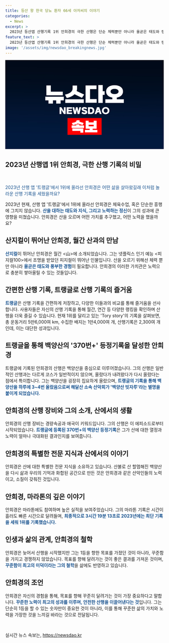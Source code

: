 ```yaml
---
title: 등산 왕 한국 당뇨 환자 66세 아저씨의 이야기
categories:
  - News
excerpt: >
  2023년 등산앱 산행기록 1위 안희경의 극한 산행은 단순 체력뿐만 아니라 올곧은 태도와 탄탄한 지식으로 가능하다. 월간<山>에서 산지컬이라는 이들에게 집중, 백양산 등정 370번+Tory story의 이야기로 안희경의 놀라운 산행실력과 경험을 만나본다. 신비로운 랭킹 궁금증과 안희경의 산지컬 비결, 그리고 그의 인생 이야기가 흥미를 자아낸다.
feature_text: >
  2023년 등산앱 산행기록 1위 안희경의 극한 산행은 단순 체력뿐만 아니라 올곧은 태도와 탄탄한 지식으로 가능하다. 월간<山>에서 산지컬이라는 이들에게 집중, 백양산 등정 370번+Tory story의 이야기로 안희경의 놀라운 산행실력과 경험을 만나본다. 신비로운 랭킹 궁금증과 안희경의 산지컬 비결, 그리고 그의 인생 이야기가 흥미를 자아낸다.
image: '/assets/img/newsdao_breakingnews.jpg'
---
```


<p><img src="/assets/img/newsdao_breakingnews.jpg" alt="ranknews 속보" /></p>

<h2>2023년 산행앱 1위 안희경, 극한 산행 기록의 비밀</h2>

<p data-ke-size="size16">&nbsp;</p>

<p><span style="color: #1a5490;">2023년 산행 앱 '트랭글'에서 1위에 올라선 안희경은 어떤 삶을 살아왔길래 이처럼 놀라운 산행 기록을 세웠을까요?</span></p>

<p>2023년 현재, 산행 앱 '트랭글'에서 1위에 올라선 안희경은 체육수업, 혹은 단순한 흥행에 그치지 않습니다. <b><span style="color: #1a5490;">산을 대하는 태도와 지식, 그리고 노력하는 정신</span></b>이 그의 성과에 큰 영향을 미쳤습니다. 안희경은 산을 오르며 어떤 가치를 추구했고, 어떤 노력을 했을까요?</p>

<h2>산지컬이 뛰어난 안희경, 월간 산과의 만남</h2>

<p><b><span style="color: #1a5490;">산지컬</span></b>이 뛰어난 안희경은 월간 <山>에 소개되었습니다. 그는 넷플릭스 인기 예능 <피지컬100>에서 조명을 받았던 피지컬이 뛰어난 인물입니다. 산을 오르기 위해선 체력 뿐만 아니라 <b><span style="color: #1a5490;">올곧은 태도와 풍부한 경험</span></b>이 필요합니다. 안희경의 이러한 가치관은 노력으로 충분히 쌓아올릴 수 있는 것들입니다.</p>

<h2>간편한 산행 기록, 트랭글로 산행 기록의 즐거움</h2>

<p><b><span style="color: #1a5490;">트랭글</span></b>은 산행 기록을 간편하게 저장하고, 다양한 이들과의 비교를 통해 즐거움을 선사합니다. 사용자들은 자신의 산행 기록을 통해 월간, 연간 등 다양한 랭킹을 확인하며 산행을 더욱 즐길 수 있습니다. 현재 1위를 달리고 있는 'Tory story'의 기록을 살펴보면, 총 운동거리 5만6,000여 km, 수집한 배지는 1만4,000여 개, 산행기록은 2,300여 개인데, 이는 대단한 성과입니다.</p>

<h2>트랭글을 통해 백양산의 '370번+' 등정기록을 달성한 안희경</h2>

<p>트랭글에 기록된 안희경의 산행은 백양산을 중심으로 이루어졌습니다. 그의 산행은 일반적인 산행과는 다르게 코스가 일반적이지 않으며, 올랐다가 내려왔다가 다시 올랐다는 점에서 특이합니다. 그는 백양산을 굉장히 집요하게 올랐으며, <b><span style="color: #1a5490;">트랭글의 기록을 통해 백양산을 하루에 3~4번 올랐음으로써 해달산 소속 산악회가 '백양산 빗자루'라는 별명을 붙이게 되었습니다.</span></b></p>

<h2>안희경의 산행 장비와 그의 소개, 산에서의 생활</h2>

<p>안희경의 산행 장비는 경량속공과 애국이 키워드입니다. 그의 산행은 이 에피소드로부터 시작되었습니다. <b><span style="color: #1a5490;">트랭글에 등록된 370번+의 백양산 등정기록</span></b>은 그가 산에 대한 열정과 노력이 얼마나 극대화된 결과인지를 보여줍니다.</p>

<h2>안희경의 특별한 전문 지식과 산에서의 이야기</h2>

<p>안희경은 산에 대한 특별한 전문 지식을 소유하고 있습니다. 산불로 산 할멈해진 백양산을 다시 삶과 우리의 기억과 화합된 공간으로 만든 것은 안희경과 같은 산악인들의 노력이고, 소질이 갖춰진 것입니다.</p>

<h2>안희경, 마라톤의 깊은 이야기</h2>

<p>안희경은 마라톤에도 참여하며 높은 실적을 보여주었습니다. 그의 마라톤 기록은 시간이 흘러도 빠른 시간으로 달려들며, <b><span style="color: #1a5490;">최종적으로 3시간 19분 13초로 2023년에는 최단 기록을 세워 1위를 기록했습니다.</span></b></p>

<h2>인생과 삶의 관계, 안희경의 철학</h2>

<p>안희경은 늦어서 산행을 시작했지만 그는 1등을 향한 목표를 가졌던 것이 아니라, 꾸준함을 가지고 경쟁하지 않았습니다. 목표를 향해 달려가는 것이 좋은 결과를 가져온 것이며, <b><span style="color: #1a5490;">꾸준함이 최고의 미덕이라는 그의 철학</span></b>을 삶에도 반영하고 있습니다.</p>

<h2>안희경의 조언</h2>

<p>안희경은 자신의 경험을 통해, 목표를 향해 꾸준히 달려가는 것이 가장 중요하다고 말합니다. <b><span style="color: #1a5490;">꾸준한 노력이 최고의 성과를 이루며, 안전한 산행을 이끌어낸다는 것</span></b>입니다. 그는 단순히 1등을 할 수 있는 숫자만이 중요한 것이 아니라, 이를 통해 꾸준한 삶의 가치와 노력을 가장한 것을 느끼길 바라는 것으로 전달됩니다.</p>

<p data-ke-size="size16">&nbsp;</p>
실시간 뉴스 속보는, <a href="https://newsdao.kr" rel="dofollow">https://newsdao.kr</a>


